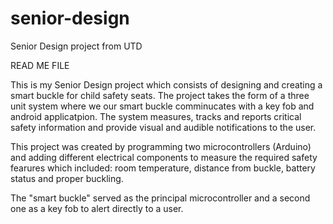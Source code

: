 # senior-design
Senior Design project from UTD


READ ME FILE


This is my Senior Design project which consists of designing and creating a smart buckle for child safety seats. 
The project takes the form of a three unit system where we our smart buckle comminucates with a key fob and android applicatpion. 
The system measures, tracks and reports critical safety information and provide visual and audible notifications to the user.

This project was created by programming two microcontrollers (Arduino) and adding different electrical components to measure 
the required safety fearures which included: room temperature, distance from buckle, battery status and proper buckling. 

The "smart buckle" served as the principal microcontroller and a second one as a key fob to alert directly to a user. 
